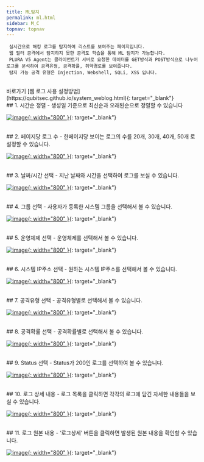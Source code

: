 ```yaml
---
title: ML탐지
permalink: ml.html
sidebar: M_C
topnav: topnav
---
```


     실시간으로 해킹 로그를 탐지하여 리스트를 보여주는 페이지입니다.
     웹 필터 공격에서 탐지하지 못한 공격도 학습을 통해 ML 탐지가 가능합니다.
     PLURA V5 Agent는 클라이언트가 서버로 요청한 데이터를 GET방식과 POST방식으로 나누어 로그를 분석하여 공격유형, 공격확률, 취약경로를 보여줍니다.
     탐지 가능 공격 유형은 Injection, Webshell, SQLi, XSS 입니다. 

<br />
바로가기  [웹 로그 사용 설정방법](https://qubitsec.github.io/system_weblog.html){: target="_blank"}

<br />
## 1. 시간순 정렬
- 생성일 기준으로 최신순과 오래된순으로 정렬할 수 있습니다

[![image](/docs/images/Manual/common/ml/1.png){: width="800" }](/docs/images/Manual/common/ml/1.png){: target="_blank"}

<br />
## 2. 페이지당 로그 수
- 한페이지당 보이는 로그의 수를 20개, 30개, 40개, 50개 로 설정할 수 있습니다.

[![image](/docs/images/Manual/common/ml/2.png){: width="800" }](/docs/images/Manual/common/ml/2.png){: target="_blank"}

<br />
## 3. 날짜/시간 선택
- 지난 날짜와 시간을 선택하여 로그를 보실 수 있습니다.

[![image](/docs/images/Manual/common/ml/3.png){: width="800" }](/docs/images/Manual/common/ml/3.png){: target="_blank"} 

<br />
## 4. 그룹 선택
- 사용자가 등록한 시스템 그룹을 선택해서 볼 수 있습니다.

[![image](/docs/images/Manual/common/ml/4.png){: width="800" }](/docs/images/Manual/common/ml/4.png){: target="_blank"} 

<br />
## 5. 운영체제 선택
- 운영체제를 선택해서 볼 수 있습니다.

[![image](/docs/images/Manual/common/ml/5.png){: width="800" }](/docs/images/Manual/common/ml/5.png){: target="_blank"} 

<br />
## 6. 시스템 IP주소 선택
- 원하는 시스템 IP주소를 선택해서 볼 수 있습니다.

[![image](/docs/images/Manual/common/ml/6.png){: width="800" }](/docs/images/Manual/common/ml/6.png){: target="_blank"} 

<br />
## 7. 공격유형 선택
- 공격유형별로 선택해서 볼 수 있습니다.

[![image](/docs/images/Manual/common/ml/7.png){: width="800" }](/docs/images/Manual/common/ml/7.png){: target="_blank"} 

<br />
## 8. 공격확률 선택
- 공격확률별로 선택해서 볼 수 있습니다.

[![image](/docs/images/Manual/common/ml/8.png){: width="800" }](/docs/images/Manual/common/ml/8.png){: target="_blank"} 

<br />
## 9. Status 선택
- Status가 200인 로그를 선택하여 볼 수 있습니다.

[![image](/docs/images/Manual/common/ml/9.png){: width="800" }](/docs/images/Manual/common/ml/9.png){: target="_blank"} 

<br />
## 10. 로그 상세 내용
- 로그 목록을 클릭하면 각각의 로그에 담긴 자세한 내용들을 보실 수 있습니다.

[![image](/docs/images/Manual/common/ml/10.png){: width="800" }](/docs/images/Manual/common/ml/10.png){: target="_blank"} 

<br />
## 11. 로그 원본 내용
- ‘로그상세’ 버튼을 클릭하면 발생된 원본 내용을 확인할 수 있습니다.

[![image](/docs/images/Manual/common/ml/11.png){: width="800" }](/docs/images/Manual/common/ml/11.png){: target="_blank"}
 